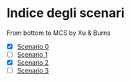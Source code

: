 # Indice degli scenari

From bottom to MCS by Xu & Burns

- [X] [Scenario 0](scenario_0/scenario_0.md)
- [ ] [Scenario 1](scenario_1/scenario_1.md)
- [X] [Scenario 2](scenario_2/scenario_2.md)
- [ ] [Scenario 3](scenario_3/scenario_3.md)